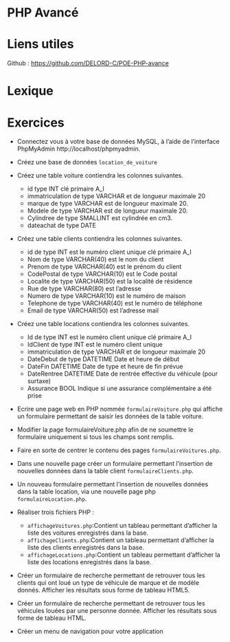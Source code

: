 # PHP Avancé

# Liens utiles

Github : https://github.com/DELORD-C/POE-PHP-avance

# Lexique

# Exercices

- Connectez vous à votre base de données MySQL, à l’aide de l’interface PhpMyAdmin http://localhost/phpmyadmin.
- Créez une base de données `location_de_voiture`
- Créez une table voiture contiendra les colonnes suivantes.
    - id type INT clé primaire A_I
    - immatriculation de type VARCHAR et de longueur maximale 20
    - marque de type VARCHAR est de longueur maximale 20.
    - Modele de type VARCHAR est de longueur maximale 20.
    - Cylindree de type SMALLINT est cylindrée en cm3.
    - dateachat de type DATE


- Créez une table clients contiendra les colonnes suivantes.
    - id de type INT est le numéro client unique clé primaire A_I
    - Nom de type VARCHAR(40) est le nom du client
    - Prenom de type VARCHAR(40) est le prénom du client
    - CodePostal de type VARCHAR(10) est le Code postal
    - Localite de type VARCHAR(50) est la localité de résidence
    - Rue de type VARCHAR(80) est l’adresse
    - Numero de type VARCHAR(10) est le numéro de maison
    - Telephone de type VARCHAR(40) est le numéro de téléphone
    - Email de type VARCHAR(50) est l’adresse mail

- Créez une table locations contiendra les colonnes suivantes.
    - Id de type INT est le numéro client unique clé primaire A_I
    - IdClient de type INT est le numéro client unique
    - immatriculation de type VARCHAR et de longueur maximale 20
    - DateDebut de type DATETIME Date et heure de début
    - DateFin DATETIME Date de type et heure de fin prévue
    - DateRentree DATETIME Date de rentrée effective du véhicule (pour surtaxe)
    - Assurance BOOL Indique si une assurance complémentaire a été prise

- Ecrire une page web en PHP nommée `formulaireVoiture.php` qui affiche un formulaire permettant de saisir les données de la table voiture. 
- Modifier la page formulaireVoiture.php afin de ne soumettre le formulaire uniquement si tous les champs sont remplis.
- Faire en sorte de centrer le contenu des pages `formulaireVoitures.php`.
- Dans une nouvelle page créer un formulaire permettant l’insertion de nouvelles données dans la table client `formulaireClients.php`.
- Un nouveau formulaire permettant l’insertion de nouvelles données dans la table location, via une nouvelle page php `formulaireLocation.php`.
- Réaliser trois fichiers PHP :
    - `affichageVoitures.php`:Contient un tableau permettant d’afficher la liste des voitures enregistrés dans la base.
    - `affichageClients.php`:Contient un tableau permettant d’afficher la liste des clients enregistrés dans la base.
    - `affichageLocations.php`:Contient un tableau permettant d’afficher la liste des locations enregistrés dans la base.

- Créer un formulaire de recherche permettant de retrouver tous les clients qui ont loué un type de véhicule de marque et de modèle donnés. Afficher les résultats sous forme de tableau HTML5.
- Créer un formulaire de recherche permettant de retrouver tous les véhicules louées par une personne donnée. Afficher les résultats sous forme de tableau HTML.
- Créer un menu de navigation pour votre application
